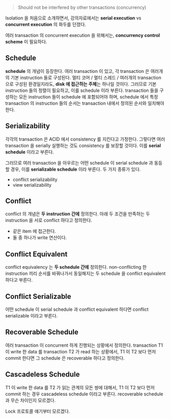> Should not be interfered by other transactions (concurrency)

Isolation 을 처음으로 소개하면서, 강의자료에서는 **serial execution** vs **concurrent execution** 의 화두를 던졌다.

여러 transaction 의 concurrent execution 을 위해서는, **concurrency control scheme** 이 필요하다.

## Schedule
**schedule** 의 개념이 등장한다. 여러 transaction 이 있고, 각 transaction 은 여러개의 기본 instruction 들로 구성된다. 멀티 코어 / 멀티 스레드 / 여러개의 transaction 으로 구성된 환경일지라도, **disk 에 접근하는 주체**는 하나일 것이다. 그러므로 기본 instruction 들의 정렬이 필요하고, 이를 schedule 이라 부른다. transaction 들을 구성하는 모든 instruction 들이 schedule 에 포함되어야 하며, schedule 에서 특정 transaction 의 instruction 들의 순서는 transaction 내에서 정의된 순서와 일치해야 한다. 

## Serializability
각각의 transaction 은 ACID 에서 consistency 를 지킨다고 가정한다. 그렇다면 여러 transaction 을 serially 실행하는 것도 consistency 를 보장할 것이다. 이를 **serial schedule** 이라고 부른다.

그러므로 여러 transaction 을 아우르는 어떤 schedule 이 serial schedule 과 동등할 경우, 이를 **serializable schedule** 이라 부른다. 두 가지 종류가 있다.
* conflict serializability
* view serializability

 ## Conflict
conflict 의 개념은 **두 instruction 간에** 정의한다. 아래 두 조건을 만족하는 두 instruction 을 서로 conflict 하다고 정의한다.
* 같은 item 에 접근한다.
* 둘 중 하나가 write 연산이다.

 ## Conflict Equivalent
conflict equivalency 는 **두 schedule 간에** 정의한다. non-conflicting 한 instruction 끼리 순서를 바꿔나가서 동일해지는 두 schedule 을 conflict equivalent 하다고 부른다.

## Conflict Serializable
어떤 schedule 이 serial schedule 과 conflict equivalent 하다면 conflict serializable 이라고 부른다.

## Recoverable Schedule
여러 transaction 이 concurrent 하게 진행되는 상황에서 정의한다. transaction T1 이 write 한 data 를 transaction T2 가 read 하는 상황에서, T1 이 T2 보다 먼저 commit 한다면 그 schedule 은 recoverable 하다고 정의한다.

## Cascadeless Schedule
T1 이 write 한 data 를 T2 가 읽는 관계의 모든 쌍에 대해서, T1 이 T2 보다 먼저 commit 하는 경우 cascadeless schedule 이라고 부른다. recoverable schedule 과 무슨 차이인지 모르겠다.

Lock 프로토콜 얘기부터 모르겠다. 